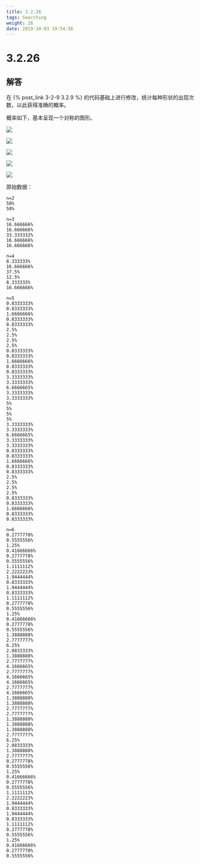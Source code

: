 ```yaml
---
title: 3.2.26
tags: Searching
weight: 26
date: 2019-10-03 19:54:56
---
```


# 3.2.26



## 解答

在 {% post_link 3-2-9 3.2.9 %} 的代码基础上进行修改，统计每种形状的出现次数，以此获得准确的概率。

概率如下，基本呈现一个对称的图形。

![](/resources/3.2.26/1.png)

![](/resources/3.2.26/2.png)

![](/resources/3.2.26/3.png)

![](/resources/3.2.26/4.png)

![](/resources/3.2.26/5.png)

原始数据：

```
n=2
50%
50%

n=3
16.666666%
16.666666%
33.333332%
16.666666%
16.666666%

n=4
8.333333%
16.666666%
37.5%
12.5%
8.333333%
16.666666%

n=5
0.8333333%
0.8333333%
1.6666666%
0.8333333%
0.8333333%
2.5%
2.5%
2.5%
2.5%
0.8333333%
0.8333333%
1.6666666%
0.8333333%
0.8333333%
3.3333333%
3.3333333%
6.6666665%
3.3333333%
3.3333333%
5%
5%
5%
5%
3.3333333%
3.3333333%
6.6666665%
3.3333333%
3.3333333%
0.8333333%
0.8333333%
1.6666666%
0.8333333%
0.8333333%
2.5%
2.5%
2.5%
2.5%
0.8333333%
0.8333333%
1.6666666%
0.8333333%
0.8333333%

n=6
0.2777778%
0.5555556%
1.25%
0.41666666%
0.2777778%
0.5555556%
1.1111112%
2.2222223%
1.9444444%
0.8333333%
1.9444444%
0.8333333%
1.1111112%
0.2777778%
0.5555556%
1.25%
0.41666666%
0.2777778%
0.5555556%
1.3888888%
2.7777777%
6.25%
2.0833333%
1.3888888%
2.7777777%
4.1666665%
2.7777777%
4.1666665%
4.1666665%
2.7777777%
4.1666665%
1.3888888%
1.3888888%
2.7777777%
2.7777777%
1.3888888%
1.3888888%
1.3888888%
2.7777777%
6.25%
2.0833333%
1.3888888%
2.7777777%
0.2777778%
0.5555556%
1.25%
0.41666666%
0.2777778%
0.5555556%
1.1111112%
2.2222223%
1.9444444%
0.8333333%
1.9444444%
0.8333333%
1.1111112%
0.2777778%
0.5555556%
1.25%
0.41666666%
0.2777778%
0.5555556%
```
